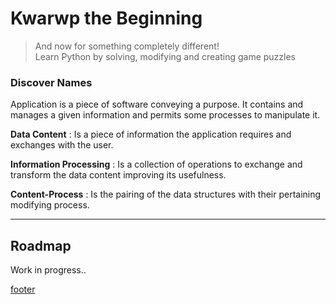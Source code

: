 # Kwarwp the Beginning
> And now for something completely different! <br>
> Learn Python by solving, modifying and creating game puzzles

### Discover Names
Application is a piece of software conveying a purpose. 
It contains and manages a given information and permits
some processes to manipulate it.

**Data Content**
: Is a piece of information the application requires and
exchanges with the user.

**Information Processing**
: Is a collection of operations to exchange and transform
the data content improving its usefulness.

**Content-Process**
: Is the pairing of the data structures with their pertaining
modifying process.

<hr/>
<div id="dr0"></div>


## Roadmap

Work in progress..

[footer](footer.md ':include')